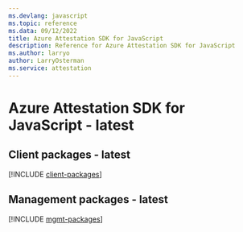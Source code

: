 ```yaml
---
ms.devlang: javascript
ms.topic: reference
ms.data: 09/12/2022
title: Azure Attestation SDK for JavaScript
description: Reference for Azure Attestation SDK for JavaScript
ms.author: larryo
author: LarryOsterman
ms.service: attestation
---
```

# Azure Attestation SDK for JavaScript - latest

## Client packages - latest
[!INCLUDE [client-packages](attestation-client-index.md)]
## Management packages - latest
[!INCLUDE [mgmt-packages](attestation-mgmt-index.md)]